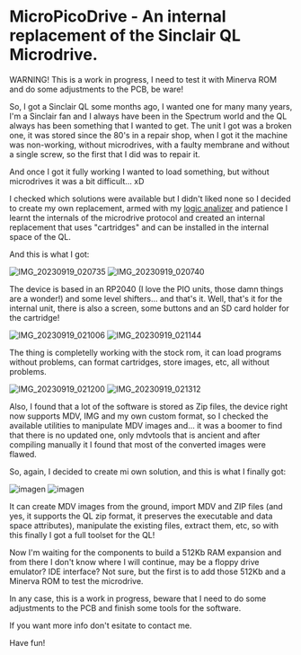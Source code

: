 # MicroPicoDrive - An internal replacement of the Sinclair QL Microdrive.

WARNING! This is a work in progress, I need to test it with Minerva ROM and do some adjustments to the PCB, be ware!

So, I got a Sinclair QL some months ago, I wanted one for many many years, I'm a Sinclair fan and I always have been in the Spectrum world and the QL always has been something that I wanted to get.
The unit I got was a broken one, it was stored since the 80's in a repair shop, when I got it the machine was non-working, without microdrives, with a faulty membrane and without a single screw, so the first that I did was to repair it.

And once I got it fully working I wanted to load something, but without microdrives it was a bit difficult... xD

I checked which solutions were available but I didn't liked none so I decided to create my own replacement, armed with my [logic analizer](https://github.com/gusmanb/logicanalyzer) and patience I learnt the internals of the microdrive protocol and created an internal replacement that uses "cartridges" and can be installed in the internal space of the QL.

And this is what I got:

![IMG_20230919_020735](https://github.com/gusmanb/micropicodrive/assets/4086913/33d1c477-5055-4630-a182-1f720620ed9e)
![IMG_20230919_020740](https://github.com/gusmanb/micropicodrive/assets/4086913/d03f2089-6421-410a-b68f-075cdda09699)

The device is based in an RP2040 (I love the PIO units, those damn things are a wonder!) and some level shifters... and that's it. Well, that's it for the internal unit, there is also a screen, some buttons and an SD card holder for the cartridge!

![IMG_20230919_021006](https://github.com/gusmanb/micropicodrive/assets/4086913/a702383c-78bb-46b4-889f-02ecd6c4707d)
![IMG_20230919_021144](https://github.com/gusmanb/micropicodrive/assets/4086913/b51687d6-f8bf-4490-ace4-03ce6e5b20b0)

The thing is completelly working with the stock rom, it can load programs without problems, can format cartridges, store images, etc, all without problems.

![IMG_20230919_021200](https://github.com/gusmanb/micropicodrive/assets/4086913/f3bd98f9-7f8e-4986-9b22-3d015cdf9be5)
![IMG_20230919_021312](https://github.com/gusmanb/micropicodrive/assets/4086913/9525a51d-6cf1-495c-8d3a-bfe2cf339633)

Also, I found that a lot of the software is stored as Zip files, the device right now supports MDV, IMG and my own custom format, so I checked the available utilities to manipulate MDV images and... it was a boomer to find that there is no updated one, only mdvtools that is ancient and after compiling manually it I found that most of the converted images were flawed.

So, again, I decided to create mi own solution, and this is what I finally got:

![imagen](https://github.com/gusmanb/micropicodrive/assets/4086913/4f412604-17ac-4195-a32c-49bdbf13fb4a)
![imagen](https://github.com/gusmanb/micropicodrive/assets/4086913/f6bb86fa-ec53-434f-914e-1e64be1dfd91)

It can create MDV images from the ground, import MDV and ZIP files (and yes, it supports the QL zip format, it preserves the executable and data space attributes), manipulate the existing files, extract them, etc, so with this finally I got a full toolset for the QL!

Now I'm waiting for the components to build a 512Kb RAM expansion and from there I don't know where I will continue, may be a floppy drive emulator? IDE interface? Not sure, but the first is to add those 512Kb and a Minerva ROM to test the microdrive.

In any case, this is a work in progress, beware that I need to do some adjustments to the PCB and finish some tools for the software.

If you want more info don't esitate to contact me.

Have fun!
